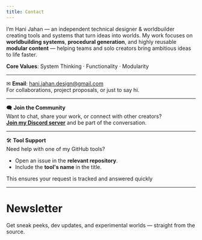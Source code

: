 ```yaml
---
title: Contact
---
```


I’m Hani Jahan — an independent technical designer & worldbuilder creating tools and systems that turn ideas into worlds. My work focuses on **worldbuilding systems**, **procedural generation**, and highly reusable **modular content** — helping teams and solo creators bring ambitious ideas to life faster.

**Core Values**: System Thinking · Functionality · Modularity

---

✉ **Email**: [hani.jahan.design@gmail.com](mailto:hani.jahan.design@gmail.com)  
For collaborations, project proposals, or just to say hi.

---

🗨 **Join the Community**  
Want to chat, share your work, or connect with other creators?  
[**Join my Discord server**](https://discord.gg/7pk5Je9bFT) and be part of the conversation.

---

🛠 **Tool Support**  
Need help with one of my GitHub tools?  
- Open an issue in the **relevant repository**.  
- Include the **tool's name** in the title.

This ensures your request is tracked and answered quickly

---

# Newsletter

Get sneak peeks, dev updates, and experimental worlds — straight from the source.

<div class="ml-embedded" data-form="FhCHfr"></div>